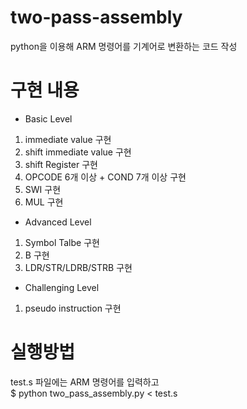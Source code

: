 # two-pass-assembly
python을 이용해 ARM 명령어를 기계어로 변환하는 코드 작성

# 구현 내용
- Basic Level
1. immediate value 구현
2. shift immediate value 구현
3. shift Register 구현
4. OPCODE 6개 이상 + COND 7개 이상 구현
5. SWI 구현
6. MUL 구현

- Advanced Level
1. Symbol Talbe 구현
2. B 구현
3. LDR/STR/LDRB/STRB 구현

- Challenging Level
1. pseudo instruction 구현

# 실행방법
test.s 파일에는 ARM 명령어를 입력하고<br>
$ python two_pass_assembly.py < test.s

